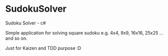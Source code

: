 # SudokuSolver
Sudoku Solver - c#

Simple application for solving square sudoku e.g. 4x4, 9x9, 16x16, 25x25 ... and so on.

Just for Kaizen and TDD purpose :D
